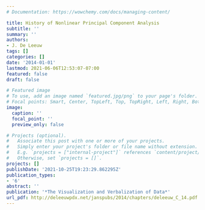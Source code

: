 ```yaml
---
# Documentation: https://wowchemy.com/docs/managing-content/

title: History of Nonlinear Principal Component Analysis
subtitle: ''
summary: ''
authors:
- J. De Leeuw
tags: []
categories: []
date: '2014-01-01'
lastmod: 2021-06-06T12:53:07-07:00
featured: false
draft: false

# Featured image
# To use, add an image named `featured.jpg/png` to your page's folder.
# Focal points: Smart, Center, TopLeft, Top, TopRight, Left, Right, BottomLeft, Bottom, BottomRight.
image:
  caption: ''
  focal_point: ''
  preview_only: false

# Projects (optional).
#   Associate this post with one or more of your projects.
#   Simply enter your project's folder or file name without extension.
#   E.g. `projects = ["internal-project"]` references `content/project/deep-learning/index.md`.
#   Otherwise, set `projects = []`.
projects: []
publishDate: '2021-10-25T19:23:29.862295Z'
publication_types:
- '6'
abstract: ''
publication: '*The Visualization and Verbalization of Data*'
url_pdf: http://deleeuwpdx.net/janspubs/2014/chapters/deleeuw_C_14.pdf
---
```

